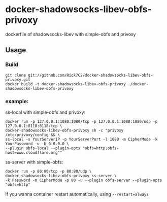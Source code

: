 # docker-shadowsocks-libev-obfs-privoxy
dockerfile of shadowsocks-libev with simple-obfs and privoxy

## Usage

### Build
```
git clone git://github.com/Rick7C2/docker-shadowsocks-libev-obfs-privoxy.git
docker build -t docker-shadowsocks-libev-obfs-privoxy ./docker-shadowsocks-libev-obfs-privoxy
```

### example:


ss-local with simple-obfs and privoxy:

```
docker run -p 127.0.0.1:1080:1080/tcp -p 127.0.0.1:1080:1080/udp -p 127.0.0.1:8118:8118/tcp \
docker-shadowsocks-libev-obfs-privoxy sh -c "privoxy /etc/privoxy/config && \
ss-local -s YourServerIP -p YourServerPort -l 1080 -m CipherMode -k YourPassword -u -b 0.0.0.0 \
--plugin obfs-local --plugin-opts "obfs=http;obfs-host=www.cloudflare.org""
```

ss-server with simple-obfs:

```
docker run -p 80:80/tcp -p 80:80/udp \
docker-shadowsocks-libev-obfs-privoxy ss-server \
-k Password -m CipherMode -p 80 -u --plugin obfs-server --plugin-opts "obfs=http"
```

If you wanna container restart automatically, using `--restart=always`
